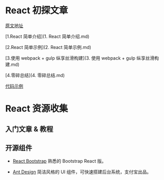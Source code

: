
# React 初探文章

[原文地址](http://www.alloyteam.com/2015/04/react-explore/)

[1.React 简单介绍](1. React 简单介绍.md)

[2.React 简单示例](2. React 简单示例.md)

[3.使用 webpack + gulp 纵享丝滑构建](3. 使用 webpack + gulp 纵享丝滑构建.md)

[4.零碎总结](4. 零碎总结.md)

[代码示例](demo/)

# React 资源收集

## 入门文章 & 教程

## 开源组件

- [React Bootstrap](https://github.com/react-bootstrap/react-bootstrap)
熟悉的 Bootstrap React 版。

- [Ant Design](https://github.com/ant-design/ant-design)
简洁风格的 UI 组件，可快速搭建后台系统，支付宝出品。

